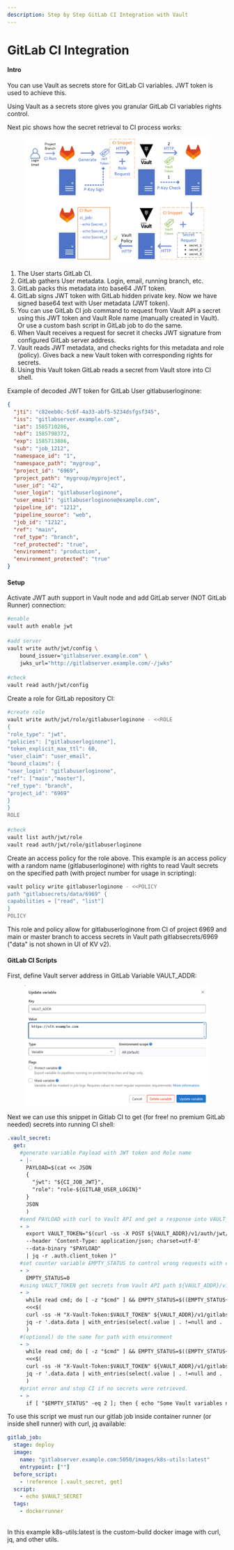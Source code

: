 ```yaml
---
description: Step by Step GitLab CI Integration with Vault
---
```


# GitLab CI Integration

#### Intro

You can use Vault as secrets store for GitLab CI variables. JWT token is used to achieve this.

Using Vault as a secrets store gives you granular GitLab CI variables rights control.

Next pic shows how the secret retrieval to CI process works:

<figure><img src="../../.gitbook/assets/vault-gitlab-ci.png" alt=""><figcaption></figcaption></figure>

1. The User starts GitLab CI.
2. GitLab gathers User metadata. Login, email, running branch, etc.
3. GitLab packs this metadata into base64 JWT token.
4. GitLab signs JWT token with GitLab hidden private key. Now we have signed base64 text with User metadata (JWT token).
5. You can use GitLab CI job command to request from Vault API a secret using this JWT token and Vault Role name (manually created in Vault). Or use a custom bash script in GitLab job to do the same.
6. When Vault receives a request for secret it checks JWT signature from configured GitLab server address.
7. Vault reads JWT metadata, and checks rights for this metadata and role (policy). Gives back a new Vault token with corresponding rights for secrets.
8. Using this Vault token GitLab reads a secret from Vault store into CI shell.

Example of decoded JWT token for GitLab User gitlabuserloginone:

```json
{
  "jti": "c82eeb0c-5c6f-4a33-abf5-5234dsfgsf345",
  "iss": "gitlabserver.example.com",
  "iat": 1585710286,
  "nbf": 1585798372,
  "exp": 1585713886,
  "sub": "job_1212",
  "namespace_id": "1",
  "namespace_path": "mygroup",
  "project_id": "6969",
  "project_path": "mygroup/myproject",
  "user_id": "42",
  "user_login": "gitlabuserloginone",
  "user_email": "gitlabuserloginone@example.com",
  "pipeline_id": "1212",
  "pipeline_source": "web",
  "job_id": "1212",
  "ref": "main",
  "ref_type": "branch",
  "ref_protected": "true",
  "environment": "production",
  "environment_protected": "true"
}
```

#### Setup

Activate JWT auth support in Vault node and add GitLab server (NOT GitLab Runner) connection:

```bash
#enable 
vault auth enable jwt

#add server
vault write auth/jwt/config \
    bound_issuer="gitlabserver.example.com" \
    jwks_url="http://gitlabserver.example.com/-/jwks"

#check
vault read auth/jwt/config
```

Create a role for GitLab repository CI:

```bash
#create role
vault write auth/jwt/role/gitlabuserloginone - <<ROLE
{
"role_type": "jwt",
"policies": ["gitlabuserloginone"],
"token_explicit_max_ttl": 60,
"user_claim": "user_email",
"bound_claims": {
"user_login": "gitlabuserloginone",
"ref": ["main","master"],
"ref_type": "branch",
"project_id": "6969"
}
}
ROLE

#check
vault list auth/jwt/role
vault read auth/jwt/role/gitlabuserloginone
```

Create an access policy for the role above. This example is an access policy with a random name (gitlabuserloginone) with rights to read Vault secrets on the specified path (with project number for usage in scripting):

```bash
vault policy write gitlabuserloginone - <<POLICY
path "gitlabsecrets/data/6969" {
capabilities = ["read", "list"]
}
POLICY
```

This role and policy allow for gitlabuserloginone from CI of project 6969 and main or master branch to access secrets in Vault path gitlabsecrets/6969 ("data" is not shown in UI of KV v2).

#### GitLab CI Scripts

First, define Vault server address in GitLab Variable VAULT\_ADDR:

<figure><img src="../../.gitbook/assets/gitlab-ci-vault-2.png" alt=""><figcaption></figcaption></figure>

Next we can use this snippet in Gitlab CI to get (for free! no premium GitLab needed) secrets into running CI shell:

```yaml
.vault_secret:
  get:
    #generate variable Payload with JWT token and Role name
    - |-
      PAYLOAD=$(cat << JSON
      {
        "jwt": "${CI_JOB_JWT}",
        "role": "role-${GITLAB_USER_LOGIN}"
      }
      JSON
      )
    #send PAYLOAD with curl to Vault API and get a response into VAULT_TOKEN variable
    - >
      export VAULT_TOKEN="$(curl -ss -X POST ${VAULT_ADDR}/v1/auth/jwt/login
      --header 'Content-Type: application/json; charset=utf-8'
      --data-binary "$PAYLOAD" 
      | jq -r .auth.client_token )"
    #set counter variable EMPTY_STATUS to control wrong requests with empty responses
    - >
      EMPTY_STATUS=0
    #using VAULT_TOKEN get secrets from Vault API path ${VAULT_ADDR}/v1/gitlabsecrets/data/${CI_PROJECT_ID} into GitLab CI shell
    - >
      while read cmd; do [ -z "$cmd" ] && EMPTY_STATUS=$((EMPTY_STATUS+1)) || export $cmd; done 
      <<<$(
      curl -ss -H "X-Vault-Token:$VAULT_TOKEN" ${VAULT_ADDR}/v1/gitlabsecrets/data/${CI_PROJECT_ID} | 
      jq -r '.data.data | with_entries(select(.value | . !=null and . != "")) | to_entries | .[] | .key + "=" + .value'
      )
    #(optional) do the same for path with environment
    - >
      while read cmd; do [ -z "$cmd" ] && EMPTY_STATUS=$((EMPTY_STATUS+1)) || export $cmd; done 
      <<<$(
      curl -ss -H "X-Vault-Token:$VAULT_TOKEN" ${VAULT_ADDR}/v1/gitlabsecrets/data/${CI_PROJECT_ID}/${CI_ENVIRONMENT_NAME} | 
      jq -r '.data.data | with_entries(select(.value | . !=null and . != "")) | to_entries | .[] | .key + "=" + .value'
      )
    #print error and stop CI if no secrets were retrieved.
    - > 
      if [ "$EMPTY_STATUS" -eq 2 ]; then { echo "Some Vault variables not set or login name is wrong!"; exit 1; }; fi
```

To use this script we must run our gitlab job inside container runner (or inside shell runner) with curl, jq available:

```yaml
gitlab_job:
  stage: deploy
  image:
    name: "gitlabserver.example.com:5050/images/k8s-utils:latest"
    entrypoint: [""]
  before_script:
    - !reference [.vault_secret, get]
  script:
    - echo $VAULT_SECRET
  tags:
    - dockerrunner
    
```

In this example k8s-utils:latest is the custom-build docker image with curl, jq, and other utils.

